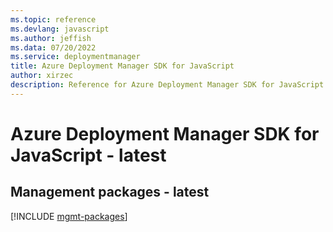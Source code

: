 ```yaml
---
ms.topic: reference
ms.devlang: javascript
ms.author: jeffish
ms.data: 07/20/2022
ms.service: deploymentmanager
title: Azure Deployment Manager SDK for JavaScript
author: xirzec
description: Reference for Azure Deployment Manager SDK for JavaScript
---
```

# Azure Deployment Manager SDK for JavaScript - latest

## Management packages - latest
[!INCLUDE [mgmt-packages](deployment-manager-mgmt-index.md)]
